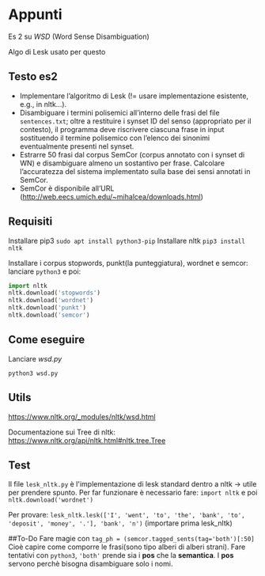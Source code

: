 # Appunti
Es 2 su *WSD* (Word Sense Disambiguation)

Algo di Lesk usato per questo

## Testo es2
- Implementare l’algoritmo di Lesk (!= usare implementazione esistente, e.g., in nltk...).
- Disambiguare i termini polisemici all’interno delle frasi del file `sentences.txt`; oltre a restituire i synset ID del senso (appropriato per il contesto), il programma deve riscrivere ciascuna frase in input sostituendo il termine polisemico con l’elenco dei sinonimi eventualmente presenti nel synset.
- Estrarre 50 frasi dal corpus SemCor (corpus annotato con i synset di WN) e disambiguare almeno un sostantivo per frase. Calcolare l’accuratezza del sistema implementato sulla base dei sensi annotati in SemCor.
- SemCor è disponibile all’URL (http://web.eecs.umich.edu/~mihalcea/downloads.html)

## Requisiti
Installare pip3 `sudo apt install python3-pip`
Installare nltk `pip3 install nltk`

Installare i corpus stopwords, punkt(la punteggiatura), wordnet e semcor: lanciare `python3` e poi:
```python
import nltk
nltk.download('stopwords')
nltk.download('wordnet')
nltk.download('punkt')
nltk.download('semcor')
```

## Come eseguire
Lanciare *wsd.py* 

`python3 wsd.py`

## Utils
https://www.nltk.org/_modules/nltk/wsd.html

Documentazione sui Tree di nltk:
https://www.nltk.org/api/nltk.html#nltk.tree.Tree

## Test
Il file `lesk_nltk.py` è l'implementazione di lesk standard dentro a nltk -> utile per prendere spunto.
Per far funzionare è necessario fare: `import nltk` e poi `nltk.download('wordnet')`

Per provare: `lesk_nltk.lesk(['I', 'went', 'to', 'the', 'bank', 'to', 'deposit', 'money', '.'], 'bank', 'n')` (importare prima lesk_nltk)

##To-Do
Fare magie con `tag_ph = (semcor.tagged_sents(tag='both')[:50]`
Cioè capire come comporre le frasi(sono tipo alberi di alberi strani). Fare tentativi con `python3`, `'both'` prende sia i **pos** che la **semantica**. I **pos** servono perchè bisogna disambiguare solo i nomi. 